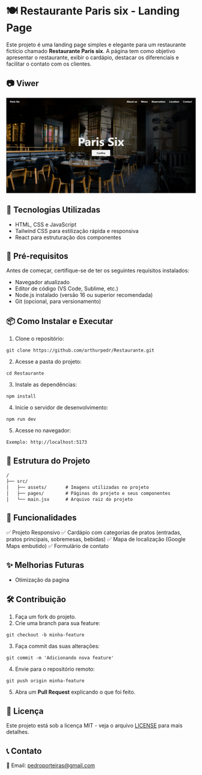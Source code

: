 # 🍽️ Restaurante Paris six - Landing Page

Este projeto é uma landing page simples e elegante para um restaurante fictício chamado **Restaurante Paris six**. A página tem como objetivo apresentar o restaurante, exibir o cardápio, destacar os diferenciais e facilitar o contato com os clientes.

## 📷 Viwer
![Interface do site](./src/assets/projeto.png)

## 🚀 Tecnologias Utilizadas

- HTML, CSS e JavaScript
- Tailwind CSS para estilização rápida e responsiva
- React para estruturação dos componentes

## 📌 Pré-requisitos

Antes de começar, certifique-se de ter os seguintes requisitos instalados:
- Navegador atualizado
- Editor de código (VS Code, Sublime, etc.)
- Node.js instalado (versão 16 ou superior recomendada)
- Git (opcional, para versionamento)

## 📦 Como Instalar e Executar

1. Clone o repositório:
```
git clone https://github.com/arthurpedr/Restaurante.git
```
2. Acesse a pasta do projeto:
```
cd Restaurante
```
3. Instale as dependências:
```
npm install
```
4. Inicie o servidor de desenvolvimento:
```
npm run dev
```
5. Acesse no navegador:
```
Exemplo: http://localhost:5173
```

## 📄 Estrutura do Projeto

```
/
├── src/
│   ├── assets/       # Imagens utilizadas no projeto  
│   ├── pages/        # Páginas do projeto e seus componentes  
│   └── main.jsx      # Arquivo raiz do projeto

```

## 📌 Funcionalidades

✅ Projeto Responsivo
✅ Cardápio com categorias de pratos (entradas, pratos principais, sobremesas, bebidas)
✅ Mapa de localização (Google Maps embutido)
✅ Formulário de contato

## ✨ Melhorias Futuras

 - Otimização da pagina

## 🛠️ Contribuição

1. Faça um fork do projeto.
2. Crie uma branch para sua feature:
```
git checkout -b minha-feature
```
3. Faça commit das suas alterações:
```
git commit -m 'Adicionando nova feature'
```
4. Envie para o repositório remoto:
```
git push origin minha-feature
```
5. Abra um **Pull Request** explicando o que foi feito.


## 📜 Licença

Este projeto está sob a licença MIT - veja o arquivo [LICENSE](LICENSE) para mais detalhes.

## 📞 Contato

📧 Email: pedroporteiras@gmail.com